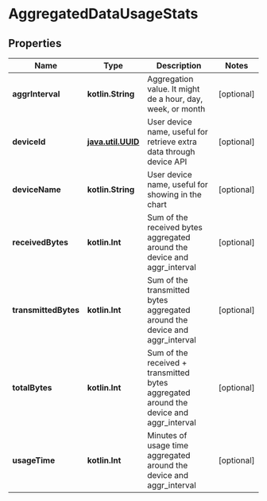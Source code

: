 
# AggregatedDataUsageStats

## Properties
Name | Type | Description | Notes
------------ | ------------- | ------------- | -------------
**aggrInterval** | **kotlin.String** | Aggregation value. It might de a hour, day, week, or month |  [optional]
**deviceId** | [**java.util.UUID**](java.util.UUID.md) | User device name, useful for retrieve extra data through device API |  [optional]
**deviceName** | **kotlin.String** | User device name, useful for showing in the chart |  [optional]
**receivedBytes** | **kotlin.Int** | Sum of the received bytes aggregated around the device and aggr_interval |  [optional]
**transmittedBytes** | **kotlin.Int** | Sum of the transmitted bytes aggregated around the device and aggr_interval |  [optional]
**totalBytes** | **kotlin.Int** | Sum of the received + transmitted bytes aggregated around the device and aggr_interval |  [optional]
**usageTime** | **kotlin.Int** | Minutes of usage time aggregated around the device and aggr_interval |  [optional]



